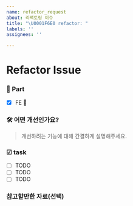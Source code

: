 ```yaml
---
name: refactor_request
about: 리팩토링 이슈
title: "\U0001F6E0️ refactor: "
labels: ''
assignees: ''

---
```


# Refactor Issue
### 🎨 Part
- [x] FE 🌵

###  🛠  ️어떤 개선인가요?
> 개선하려는 기능에 대해 간결하게 설명해주세요.

### ☑ task
- [ ] TODO
- [ ] TODO
- [ ] TODO

### 참고할만한 자료(선택)
